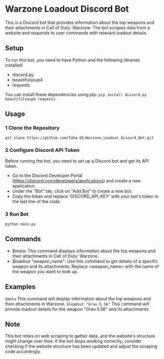 ﻿# Warzone Loadout Discord Bot
 
This is a Discord bot that provides information about the top weapons and their attachments in Call of Duty: Warzone. The bot scrapes data from a website and responds to user commands with relevant loadout details.

## Setup
To run this bot, you need to have Python and the following libraries installed:
- discord.py
- beautifulsoup4
- requests

You can install these dependencies using pip: 
`pip install discord.py beautifulsoup4 requests`

## Usage
### 1 Clone the Repository
`git clone https://github.com/Taha-SE/Warzone_Loadout_Discord_Bot.git`
### 2 Configure Discord API Token
Before running the bot, you need to set up a Discord bot and get its API token.
- Go to the Discord Developer Portal (https://discord.com/developers/applications) and create a new application.
- Under the "Bot" tab, click on "Add Bot" to create a new bot.
- Copy the token and replace 'DISCORD_API_KEY' with your bot's token in the last line of the code.

### 3 Run Bot
`python main.py`

## Commands
- $meta: This command displays information about the top weapons and their attachments in Call of Duty: Warzone.
- $loadout "weapon_name": Use this command to get details of a specific weapon and its attachments. Replace \<weapon_name\> with the name of the weapon you want to look up.

## Examples
`$meta`
This command will display information about the top weapons and their attachments in Warzone.
`$loadout "Grau 5.56"`
This command will provide loadout details for the weapon "Grau 5.56" and its attachments.

## Note
This bot relies on web scraping to gather data, and the website's structure might change over time. If the bot stops working correctly, consider checking if the website structure has been updated and adjust the scraping code accordingly.

